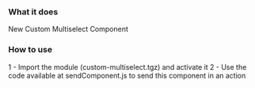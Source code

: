 ### What it does

New Custom Multiselect Component

### How to use

1 - Import the module (custom-multiselect.tgz) and activate it
2 - Use the code available at sendComponent.js to send this component in an action
